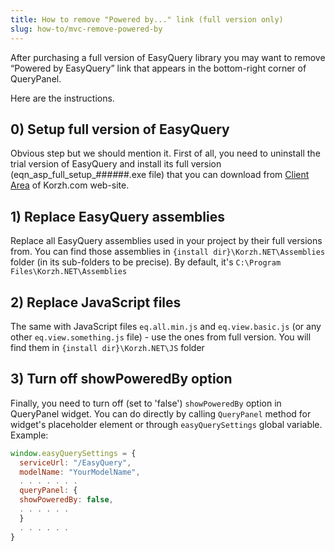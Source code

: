 ```yaml
---
title: How to remove "Powered by..." link (full version only)
slug: how-to/mvc-remove-powered-by
---
```


After purchasing a full version of EasyQuery library you may want to remove “Powered by EasyQuery” link that appears in the bottom-right corner of QueryPanel.

Here are the instructions.

## 0) Setup full version of EasyQuery

Obvious step but we should mention it. First of all, you need to uninstall the trial version of EasyQuery and install its full version (eqn_asp_full_setup_##_##_##.exe file) that you can download from [Client Area](//account) of Korzh.com web-site.

## 1) Replace EasyQuery assemblies

Replace all EasyQuery assemblies used in your project by their full versions from. You can find those assemblies in `{install dir}\Korzh.NET\Assemblies` folder (in its sub-folders to be precise). By default, it's `C:\Program Files\Korzh.NET\Assemblies`

## 2) Replace JavaScript files

The same with JavaScript files `eq.all.min.js` and `eq.view.basic.js` (or any other `eq.view.something.js` file) - use the ones from full version. You will find them in `{install dir}\Korzh.NET\JS` folder

## 3) Turn off showPoweredBy option

Finally, you need to turn off (set to 'false') `showPoweredBy` option in QueryPanel widget. You can do directly by calling `QueryPanel` method for widget's placeholder element or through `easyQuerySettings` global variable. Example: 

```js
window.easyQuerySettings = {
  serviceUrl: "/EasyQuery",
  modelName: "YourModelName", 
  . . . . . . .
  queryPanel: {
  showPoweredBy: false,
  . . . . . .
  }
  . . . . . .
}
```